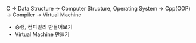 C -> Data Structure -> Computer Structure, Operating System -> Cpp(OOP) -> Compiler -> Virtual Machine

- 승랭, 컴파일러 만들어보기
- Virtual Machine 만들기
